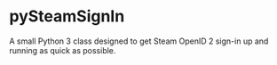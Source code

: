 # pySteamSignIn
A small Python 3 class designed to get Steam OpenID 2 sign-in up and running as quick as possible.
